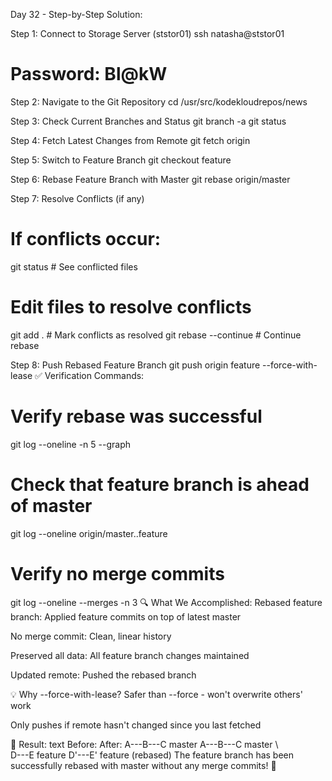 Day 32 - Step-by-Step Solution:

Step 1: Connect to Storage Server (ststor01)
ssh natasha@ststor01
# Password: Bl@kW


Step 2: Navigate to the Git Repository
cd /usr/src/kodekloudrepos/news


Step 3: Check Current Branches and Status
git branch -a
git status


Step 4: Fetch Latest Changes from Remote
git fetch origin


Step 5: Switch to Feature Branch
git checkout feature


Step 6: Rebase Feature Branch with Master
git rebase origin/master


Step 7: Resolve Conflicts (if any)
# If conflicts occur:
git status                    # See conflicted files
# Edit files to resolve conflicts
git add .                    # Mark conflicts as resolved
git rebase --continue        # Continue rebase


Step 8: Push Rebased Feature Branch
git push origin feature --force-with-lease
✅ Verification Commands:
# Verify rebase was successful
git log --oneline -n 5 --graph

# Check that feature branch is ahead of master
git log --oneline origin/master..feature

# Verify no merge commits
git log --oneline --merges -n 3
🔍 What We Accomplished:
Rebased feature branch: Applied feature commits on top of latest master

No merge commit: Clean, linear history

Preserved all data: All feature branch changes maintained

Updated remote: Pushed the rebased branch

💡 Why --force-with-lease?
Safer than --force - won't overwrite others' work

Only pushes if remote hasn't changed since you last fetched

🎯 Result:
text
Before:                   After:
A---B---C  master        A---B---C  master
     \                          \
      D---E  feature             D'---E'  feature (rebased)
The feature branch has been successfully rebased with master without any merge commits! 🚀